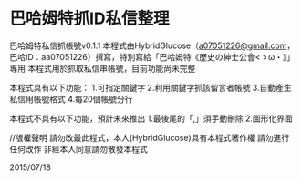 # 巴哈姆特抓ID私信整理
巴哈姆特私信抓帳號v0.1.1
本程式由HybridGlucose（a07051226@gmail.com，巴哈ID：aa07051226）撰寫，特別寫給「巴哈姆特《歷史の紳士公會<ゝω・》」專用
本程式用於抓取私信串帳號，目前功能尚未完整
 	
本程式具有以下功能：
1.可指定關鍵字
2.利用關鍵字抓該留言者帳號
3.自動產生私信用帳號格式
4.每20個帳號分行
 	
本程式不具有以下功能，預計未來推出
1.最後尾的「,」須手動刪除
2.圖形化界面
 	
//版權聲明
請勿改最此程式，本人(HybridGlucose)具有本程式著作權
請勿進行任何改作
非經本人同意請勿散發本程式
	
2015/07/18
